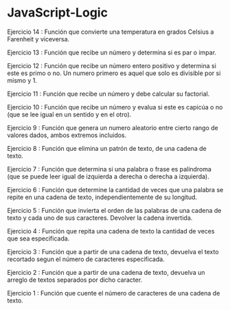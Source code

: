 # JavaScript-Logic

<p> Ejercicio 14 : Función que convierte una temperatura en grados Celsius a Farenheit y viceversa. </p>
<p> Ejercicio 13 : Función que recibe un número y determina si es par o impar. </p>
<p> Ejercicio 12 : Función que recibe un número entero positivo y determina si este es primo o no. Un numero primero es aquel que solo es divisible por si mismo y 1. </p>
<p> Ejercicio 11 : Función que recibe un número y debe calcular su factorial. </p>
<p> Ejercicio 10 : Función que recibe un número y evalua si este es capicúa o no (que se lee igual en un sentido y en el otro). </p>
<p> Ejercicio 9 : Función que genera un numero aleatorio entre cierto rango de valores dados, ambos extremos incluidos. </p>
<p> Ejercicio 8 : Función que elimina un patrón de texto, de una cadena de texto. </p>
<p> Ejercicio 7 : Función que determina si una palabra o frase es palíndroma (que se puede leer igual de izquierda a derecha o derecha a izquierda). </p>
<p> Ejercicio 6 : Función que determine la cantidad de veces que una palabra se repite en una cadena de texto, independientemente de su longitud. </p>
<p> Ejercicio 5 : Función que invierta el orden de las palabras de una cadena de texto y cada uno de sus caracteres. Devolver la cadena invertida. </p>
<p> Ejercicio 4 : Función que repita una cadena de texto la cantidad de veces que sea especificada. </p>
<p> Ejercicio 3 : Función que a partir de una cadena de texto, devuelva el texto recortado segun el número de caracteres especificada. </p>
<p> Ejercicio 2 : Función que a partir de una cadena de texto, devuelva un arreglo de textos separados por dicho caracter. </p>
<p> Ejercicio 1 : Función que cuente el número de caracteres de una cadena de texto. </p>
